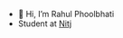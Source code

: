 - 👋 Hi, I’m Rahul Phoolbhati
- Student at [Nitj](https://www.nitj.ac.in/)
<!-- - 👀 I’m interested in ...
- 🌱 I’m currently learning ...
- 💞️ I’m looking to collaborate on ...
- 📫 How to reach me ... -->

<!---
Rahul-Phoolbhati/Rahul-Phoolbhati is a ✨ special ✨ repository because its `README.md` (this file) appears on your GitHub profile.
You can click the Preview link to take a look at your changes.
--->
